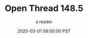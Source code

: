 ---
layout: podcast
title: "Open Thread 148.5"
author: a reader
description: https://slatestarcodex.com/2020/03/01/open-thread-148-5/
date: 2020-03-01 08:00:00 PST
length: 58078
duration: 14
guid: open-thread-148-5
---